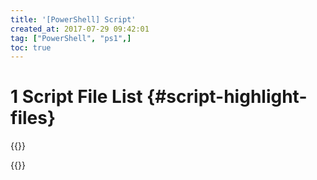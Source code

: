 ```yaml
---
title: '[PowerShell] Script'
created_at: 2017-07-29 09:42:01
tag: ["PowerShell", "ps1",]
toc: true
---
```


# 1 Script File List {#script-highlight-files}

{{<highlight-files title="bat文件列表"  regex="^.*\.bat$" lang="bat">}}

{{<highlight-files title="ps1文件列表"  regex="^.*\.ps1$" lang="powershell">}}
